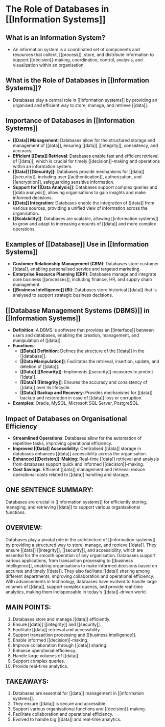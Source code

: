# The Role of Databases in [[Information Systems]]

## What is an Information System?
- An information system is a coordinated set of components and resources that collect, [[process]], store, and distribute information to support [[decision]]-making, coordination, control, analysis, and visualization within an organisation.

## What is the Role of Databases in [[Information Systems]]?
- Databases play a central role in [[information systems]] by providing an organised and efficient way to store, manage, and retrieve [[data]].

## Importance of Databases in [[Information Systems]]
- **[[Data]] Management**: Databases allow for the structured storage and management of [[data]], ensuring [[data]] [[integrity]], consistency, and accuracy.
- **Efficient [[Data]] Retrieval**: Databases enable fast and efficient retrieval of [[data]], which is crucial for timely [[decision]]-making and operations within an information system.
- **[[Data]] [[Security]]**: Databases provide mechanisms for [[data]] [[security]], including user [[authentication]], authorization, and [[encryption]], safeguarding sensitive information.
- **Support for [[Data Analysis]]**: Databases support complex queries and [[data analysis]], allowing organisations to gain insights and make informed decisions.
- **[[Data]] Integration**: Databases enable the integration of [[data]] from various sources, providing a unified view of information across the organisation.
- **[[Scalability]]**: Databases are scalable, allowing [[information systems]] to grow and adapt to increasing amounts of [[data]] and more complex operations.

## Examples of [[Database]] Use in [[Information Systems]]
- **Customer Relationship Management (CRM)**: Databases store customer [[data]], enabling personalised service and targeted marketing.
- **Enterprise Resource Planning (ERP)**: Databases manage and integrate core business [[processes]], including finance, HR, and supply chain management.
- **[[Business Intelligence]] (BI)**: Databases store historical [[data]] that is analysed to support strategic business decisions.

## [[Database Management Systems (DBMS)]] in [[Information Systems]]
- **Definition**: A DBMS is software that provides an [[interface]] between users and databases, enabling the creation, management, and manipulation of [[data]].
- **Functions**:
  - **[[Data]] Definition**: Defines the structure of the [[data]] in the [[database]].
  - **[[Data Manipulation]]**: Facilitates the retrieval, insertion, update, and deletion of [[data]].
  - **[[Data]] [[Security]]**: Implements [[security]] measures to protect [[data]].
  - **[[Data]] [[Integrity]]**: Ensures the accuracy and consistency of [[data]] over its lifecycle.
  - **[[Data]] Backup and Recovery**: Provides mechanisms for [[data]] backup and restoration in case of [[data]] loss or corruption.
- **Examples**: Oracle, MySQL, Microsoft SQL Server, PostgreSQL.

## Impact of Databases on Organisational Efficiency
- **Streamlined Operations**: Databases allow for the automation of repetitive tasks, improving operational efficiency.
- **Improved [[Data]] Accessibility**: Centralised [[data]] storage in databases enhances [[data]] accessibility across the organisation.
- **Enhanced [[Decision]]-Making**: Real-time [[data]] retrieval and analysis from databases support quick and informed [[decision]]-making.
- **Cost Savings**: Efficient [[data]] management and retrieval reduce operational costs related to [[data]] handling and storage.


## ONE SENTENCE SUMMARY:
Databases are crucial in [[information systems]] for efficiently storing, managing, and retrieving [[data]] to support various organisational functions.

## OVERVIEW:
Databases play a pivotal role in the architecture of [[information systems]] by providing a structured way to store, manage, and retrieve [[data]]. They ensure [[data]] [[integrity]], [[security]], and accessibility, which are essential for the smooth operation of any organisation. Databases support various applications, from transaction processing to [[business intelligence]], enabling organisations to make informed decisions based on accurate and timely [[data]]. They also facilitate [[data]] sharing among different departments, improving collaboration and operational efficiency. With advancements in technology, databases have evolved to handle large volumes of [[data]], support complex queries, and provide real-time analytics, making them indispensable in today's [[data]]-driven world.

## MAIN POINTS:
1. Databases store and manage [[data]] efficiently.
2. Ensure [[data]] [[integrity]] and [[security]].
3. Facilitate [[data]] retrieval and accessibility.
4. Support transaction processing and [[business intelligence]].
5. Enable informed [[decision]]-making.
6. Improve collaboration through [[data]] sharing.
7. Enhance operational efficiency.
8. Handle large volumes of [[data]].
9. Support complex queries.
10. Provide real-time analytics.

## TAKEAWAYS:
1. Databases are essential for [[data]] management in [[information systems]].
2. They ensure [[data]] is secure and accessible.
3. Support various organisational functions and [[decision]]-making.
4. Facilitate collaboration and operational efficiency.
5. Evolved to handle big [[data]] and real-time analytics.
